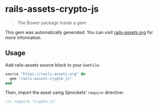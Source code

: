 # rails-assets-crypto-js

> The Bower package inside a gem

This gem was automatically generated. You can visit [rails-assets.org](https://rails-assets.org) for more information.

## Usage

Add rails-assets source block to your `Gemfile`:

```ruby
source "https://rails-assets.org" do
  gem "rails-assets-crypto-js"
end

```

Then, import the asset using Sprockets’ `require` directive:

```js
//= require "crypto-js"
```
